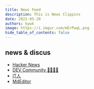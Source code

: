 ```yaml
---
title: News Feed
description: This is News Clippins
date: 2022-05-20
authors: kywk
image: https://i.imgur.com/mErPwqL.png
hide_table_of_contents: false
---
```


<!--truncate-->

## news & discus

- [Hacker News](https://news.ycombinator.com/)
- [DEV Community 👩‍💻👨‍💻](https://dev.to/)
- [IT人](https://iter01.com/)
- [MdEditor](https://www.gushiciku.cn/pl/)
